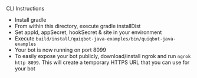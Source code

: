 CLI Instructions
  * Install gradle
  * From within this directory, execute gradle installDist
  * Set appId, appSecret, hookSecret & site in your environment
  * Execute `build/install/quiqbot-java-examples/bin/quiqbot-java-examples`
  * Your bot is now running on port 8099
  * To easily expose your bot publicly, download/install ngrok and run `ngrok http 8099`. This will create a temporary HTTPS URL that you can use for your bot
